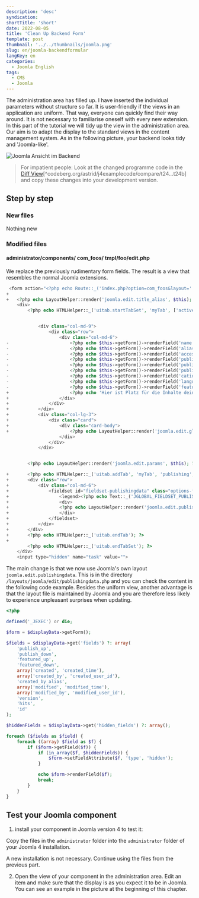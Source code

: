 ```yaml
---
description: 'desc'
syndication:
shortTitle: 'short'
date: 2022-08-05
title: 'Clean Up Backend Form'
template: post
thumbnail: '../../thumbnails/joomla.png'
slug: en/joomla-backendformular
langKey: en
categories:
  - Joomla English
tags:
  - CMS
  - Joomla
---
```


The administration area has filled up. I have inserted the individual parameters without structure so far. It is user-friendly if the views in an application are uniform. That way, everyone can quickly find their way around. It is not necessary to familiarise oneself with every new extension. In this part of the tutorial we will tidy up the view in the administration area. Our aim is to adapt the display to the standard views in the content management system. As in the following picture, your backend looks tidy and 'Joomla-like'.<!-- \index{backend form} -->

![Joomla Ansicht im Backend](/images/j4x29x1.png)

> For impatient people: Look at the changed programme code in the [Diff View](https://codeberg.org/astrid/j4examplecode/compare/t24...t24b)[^codeberg.org/astrid/j4examplecode/compare/t24...t24b] and copy these changes into your development version.

## Step by step

### New files

Nothing new

### Modified files

<!-- prettier-ignore -->
#### administrator/components/ com\_foos/ tmpl/foo/edit.php

We replace the previously rudimentary form fields. The result is a view that resembles the normal Joomla extensions.

```php {diff}
 <form action="<?php echo Route::_('index.php?option=com_foos&layout=' . $layout . $tmpl . '&id=' . (int) $this->item->id); ?>" method="post" name="adminForm" id="foo-form" class="form-validate">
+
+	<?php echo LayoutHelper::render('joomla.edit.title_alias', $this); ?>
 	<div>
 		<?php echo HTMLHelper::_('uitab.startTabSet', 'myTab', ['active' => 'details']); ?>


 			<div class="col-md-9">
 				<div class="row">
 					<div class="col-md-6">
-						<?php echo $this->getForm()->renderField('name'); ?>
-						<?php echo $this->getForm()->renderField('alias'); ?>
-						<?php echo $this->getForm()->renderField('access'); ?>
-						<?php echo $this->getForm()->renderField('published'); ?>
-						<?php echo $this->getForm()->renderField('publish_up'); ?>
-						<?php echo $this->getForm()->renderField('publish_down'); ?>
-						<?php echo $this->getForm()->renderField('catid'); ?>
-						<?php echo $this->getForm()->renderField('language'); ?>
-						<?php echo $this->getForm()->renderField('featured'); ?>
+						<?php echo 'Hier ist Platz für die Inhalte deiner Erweiterung'; ?>
+					</div>
+				</div>
+			</div>
+			<div class="col-lg-3">
+				<div class="card">
+					<div class="card-body">
+						<?php echo LayoutHelper::render('joomla.edit.global', $this); ?>
 					</div>
 				</div>
 			</div>


 		<?php echo LayoutHelper::render('joomla.edit.params', $this); ?>

+		<?php echo HTMLHelper::_('uitab.addTab', 'myTab', 'publishing', Text::_('JGLOBAL_FIELDSET_PUBLISHING')); ?>
+		<div class="row">
+			<div class="col-md-6">
+				<fieldset id="fieldset-publishingdata" class="options-form">
+					<legend><?php echo Text::_('JGLOBAL_FIELDSET_PUBLISHING'); ?></legend>
+					<div>
+					<?php echo LayoutHelper::render('joomla.edit.publishingdata', $this); ?>
+					</div>
+				</fieldset>
+			</div>
+		</div>
+		<?php echo HTMLHelper::_('uitab.endTab'); ?>
+
 		<?php echo HTMLHelper::_('uitab.endTabSet'); ?>
 	</div>
 	<input type="hidden" name="task" value="">

```

The main change is that we now use Joomla's own layout `joomla.edit.publishingdata`. This is in the directory `/layouts/joomla/edit/publishingdata.php` and you can check the content in the following code example. Besides the uniform view, another advantage is that the layout file is maintained by Joomla and you are therefore less likely to experience unpleasant surprises when updating.

```php
<?php

defined('_JEXEC') or die;

$form = $displayData->getForm();

$fields = $displayData->get('fields') ?: array(
    'publish_up',
    'publish_down',
    'featured_up',
    'featured_down',
    array('created', 'created_time'),
    array('created_by', 'created_user_id'),
    'created_by_alias',
    array('modified', 'modified_time'),
    array('modified_by', 'modified_user_id'),
    'version',
    'hits',
    'id'
);

$hiddenFields = $displayData->get('hidden_fields') ?: array();

foreach ($fields as $field) {
    foreach ((array) $field as $f) {
        if ($form->getField($f)) {
            if (in_array($f, $hiddenFields)) {
                $form->setFieldAttribute($f, 'type', 'hidden');
            }

            echo $form->renderField($f);
            break;
        }
    }
}
```

## Test your Joomla component

1. install your component in Joomla version 4 to test it:

Copy the files in the `administrator` folder into the `administrator` folder of your Joomla 4 installation.

A new installation is not necessary. Continue using the files from the previous part.

2. Open the view of your component in the administration area. Edit an item and make sure that the display is as you expect it to be in Joomla. You can see an example in the picture at the beginning of this chapter.

<img src="https://vg08.met.vgwort.de/na/7733ec039c1e4327ba7203c8114d7796" width="1" height="1" alt="">
